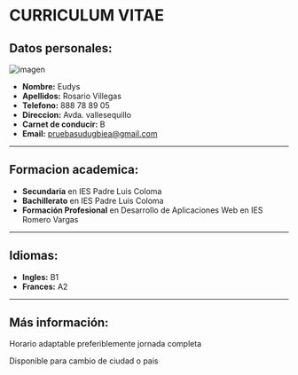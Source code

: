 # **CURRICULUM VITAE** 

## Datos personales: 

 ![imagen](https://pbs.twimg.com/profile_images/619563644066639872/hHanccw1_400x400.jpg)	

- **Nombre:** Eudys 
- **Apellidos:** Rosario Villegas
- **Telefono:** 888 78 89 05
- **Direccion:** Avda. vallesequillo
- **Carnet de conducir:** B
- **Email:** pruebasudugbiea@gmail.com

___

## Formacion academica:

- **Secundaria** en IES Padre Luis Coloma
- **Bachillerato** en IES Padre Luis Coloma
- **Formación Profesional** en Desarrollo de Aplicaciones Web en IES Romero Vargas

___

## Idiomas:

- **Ingles:** B1
- **Frances:** A2

___

## Más información:

Horario adaptable preferiblemente jornada completa 

Disponible para cambio de ciudad o pais
